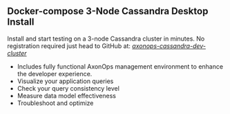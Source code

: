 ## Docker-compose 3-Node Cassandra Desktop Install

Install and start testing on a 3-node Cassandra cluster in minutes. No registration required just head to GitHub at: [*axonops-cassandra-dev-cluster*](https://github.com/axonops/axonops-cassandra-dev-cluster/)

* Includes fully functional AxonOps management environment to enhance the developer experience.
* Visualize your application queries
* Check your query consistency level
* Measure data model effectiveness
* Troubleshoot and optimize